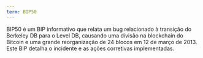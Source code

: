 ```yaml
---
term: BIP50
---
```


BIP50 é um BIP informativo que relata um bug relacionado à transição do Berkeley DB para o Level DB, causando uma divisão na blockchain do Bitcoin e uma grande reorganização de 24 blocos em 12 de março de 2013. Este BIP detalha o incidente e as ações corretivas implementadas.